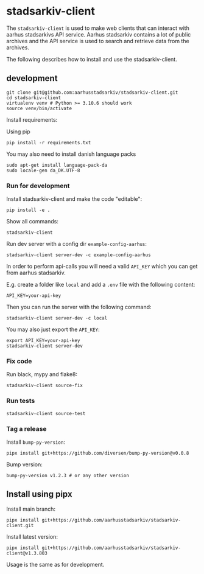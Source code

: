 # stadsarkiv-client

The `stadsarkiv-client` is used to make web clients 
that can interact with aarhus stadsarkivs API service. Aarhus stadsarkiv
contains a lot of public archives and the API service is used to search
and retrieve data from the archives.

The following describes how to install and use the stadsarkiv-client.

## development

    git clone git@github.com:aarhusstadsarkiv/stadsarkiv-client.git
    cd stadsarkiv-client
    virtualenv venv # Python >= 3.10.6 should work
    source venv/bin/activate

Install requirements:

Using pip

    pip install -r requirements.txt

You may also need to install danish language packs

    sudo apt-get install language-pack-da
    sudo locale-gen da_DK.UTF-8

### Run for development

Install stadsarkiv-client and make the code "editable":

    pip install -e .

Show all commands: 

    stadsarkiv-client

Run dev server with a config dir `example-config-aarhus`: 

    stadsarkiv-client server-dev -c example-config-aarhus

In order to perform api-calls you will need a valid `API_KEY` which you can get from aarhus stadsarkiv.

E.g. create a folder like `local` and add a `.env` file with the following content:

    API_KEY=your-api-key

Then you can run the server with the following command:

    stadsarkiv-client server-dev -c local

You may also just export the `API_KEY`:

    export API_KEY=your-api-key
    stadsarkiv-client server-dev

### Fix code

Run black, mypy and flake8:

    stadsarkiv-client source-fix

### Run tests

    stadsarkiv-client source-test

### Tag a release

Install `bump-py-version`:

    pipx install git+https://github.com/diversen/bump-py-version@v0.0.8

Bump version:

    bump-py-version v1.2.3 # or any other version

## Install using pipx

Install main branch: 
    
    pipx install git+https://github.com/aarhusstadsarkiv/stadsarkiv-client.git

Install latest version: 
<!-- LATEST-VERSION-PIPX -->
	pipx install git+https://github.com/aarhusstadsarkiv/stadsarkiv-client@v1.3.803

Usage is the same as for development.
